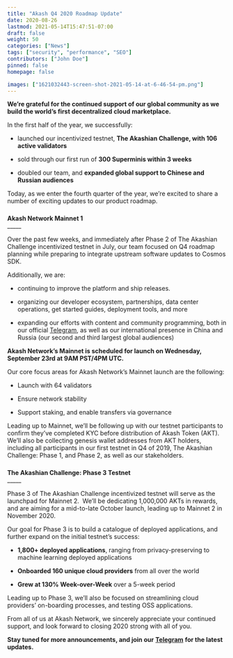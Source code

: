 ```yaml
---
title: "Akash Q4 2020 Roadmap Update"
date: 2020-08-26
lastmod: 2021-05-14T15:47:51-07:00
draft: false
weight: 50
categories: ["News"]
tags: ["security", "performance", "SEO"]
contributors: ["John Doe"]
pinned: false
homepage: false

images: ["1621032443-screen-shot-2021-05-14-at-6-46-54-pm.png"]
---
```

**We’re grateful for the continued support of our global community as we build the world’s first decentralized cloud marketplace.**

In the first half of the year, we successfully:

*   launched our incentivized testnet, **The Akashian Challenge, with 106 active validators**
    
*   sold through our first run of **300 Superminis within 3 weeks**
    
*   doubled our team, and **expanded global support to Chinese and Russian audiences**
    

Today, as we enter the fourth quarter of the year, we’re excited to share a number of exciting updates to our product roadmap.

###   
**Akash Network Mainnet 1**  
\_\_\_\_\_

  
Over the past few weeks, and immediately after Phase 2 of The Akashian Challenge incentivized testnet in July, our team focused on Q4 roadmap planning while preparing to integrate upstream software updates to Cosmos SDK.

Additionally, we are:

*   continuing to improve the platform and ship releases.
    
*   organizing our developer ecosystem, partnerships, data center operations, get started guides, deployment tools, and more
    
*   expanding our efforts with content and community programming, both in our official [Telegram](https://t.me/AkashNW), as well as our international presence in China and Russia (our second and third largest global audiences)
    

**Akash Network’s Mainnet is scheduled for launch on Wednesday, September 23rd at 9AM PST/4PM UTC.**

Our core focus areas for Akash Network’s Mainnet launch are the following:

*   Launch with 64 validators
    
*   Ensure network stability
    
*   Support staking, and enable transfers via governance 
    

Leading up to Mainnet, we’ll be following up with our testnet participants to confirm they’ve completed KYC before distribution of Akash Token (AKT).  We’ll also be collecting genesis wallet addresses from AKT holders, including all participants in our first testnet in Q4 of 2019, The Akashian Challenge: Phase 1, and Phase 2, as well as our stakeholders.

###   
**The Akashian Challenge: Phase 3 Testnet**  
\_\_\_\_\_

  
Phase 3 of The Akashian Challenge incentivized testnet will serve as the launchpad for Mainnet 2.  We’ll be dedicating 1,000,000 AKTs in rewards, and are aiming for a mid-to-late October launch, leading up to Mainnet 2 in November 2020.

Our goal for Phase 3 is to build a catalogue of deployed applications, and further expand on the initial testnet’s success:

*   **1,800+ deployed applications**, ranging from privacy-preserving to machine learning deployed applications
    
*   **Onboarded 160 unique cloud providers** from all over the world
    
*   **Grew at 130% Week-over-Week** over a 5-week period
    

Leading up to Phase 3, we’ll also be focused on streamlining cloud providers’ on-boarding processes, and testing OSS applications.

From all of us at Akash Network, we sincerely appreciate your continued support, and look forward to closing 2020 strong with all of you.

**Stay tuned for more announcements, and join our** [**Telegram**](https://t.me/AkashNW) **for the latest updates.**